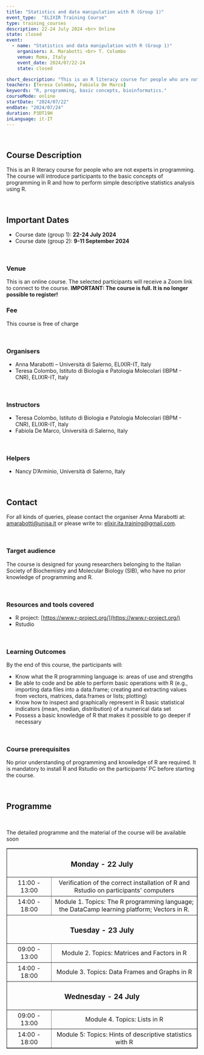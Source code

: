 ```yaml
---
title: "Statistics and data manipulation with R (Group 1)"
event_type:  "ELIXIR Training Course"
type: training_courses
description: 22-24 July 2024 <br> Online
state: closed
event:
  - name: "Statistics and data manipulation with R (Group 1)"
    organisers: A. Marabotti <br> T. Colombo
    venue: Roma, Italy
    event_date: 2024/07/22-24
    state: closed

short_description: "This is an R literacy course for people who are not experts in programming. <br> The course will introduce participants to the basic concepts of programming in R and how to perform simple descriptive statistics analysis using R."
teachers: [Teresa Colombo, Fabiola De Marco]
keywords: "R, programming, basic concepts, bioinformatics."
courseMode: online
startDate: "2024/07/22"
endDate: "2024/07/24"
duration: P3DT19H
inLanguage: it-IT   
---
```


<br>

## Course Description

This is an R literacy course for people who are not experts in programming. The course will introduce participants to the basic concepts of programming in R and how to perform simple descriptive statistics analysis using R. 

<br>

## Important Dates

- Course date (group 1): **22-24 July 2024** <br>
- Course date (group 2): **9-11 September 2024** <br>

<br>

### Venue

This is an online course. The selected participants will receive a Zoom link to connect to the course. **IMPORTANT: The course is full. It is no longer possible to register!**

### Fee

This course is free of charge

<br>

### Organisers
- Anna Marabotti – Università di Salerno, ELIXIR-IT, Italy
- Teresa Colombo, Istituto di Biologia e Patologia Molecolari (IBPM - CNR), ELIXIR-IT, Italy

<br>

### Instructors
- Teresa Colombo, Istituto di Biologia e Patologia Molecolari (IBPM - CNR), ELIXIR-IT, Italy
- Fabiola De Marco, Università di Salerno, Italy

<br>

### Helpers
- Nancy D’Arminio, Università di Salerno, Italy 

<br>

## Contact
For all kinds of queries, please contact the organiser Anna Marabotti at: 
[amarabotti@unisa.it](mailto:amarabotti@unisa.it) or please write to: [elixir.ita.training@gmail.com](mailto:elixir.ita.training@gmail.com).

<br>

### Target audience
The course is designed for young researchers belonging to the Italian Society of Biochemistry and Molecular Biology (SIB), who have no prior knowledge of programming and R.

<br>

### Resources and tools covered 
- R project: [https://www.r-project.org/](https://www.r-project.org/)
- Rstudio

<br>

### Learning Outcomes
By the end of this course, the participants will:
- Know what the R programming language is: areas of use and strengths
- Be able to code and be able to perform basic operations with R (e.g., importing data files into a data.frame; creating and extracting values from vectors, matrices, data.frames or lists; plotting)
- Know how to inspect and graphically represent in R basic statistical indicators (mean, median, distribution) of a numerical data set
- Possess a basic knowledge of R that makes it possible to go deeper if necessary

<br>

### Course prerequisites
No prior understanding of programming and knowledge of R are required. It is mandatory to install R and Rstudio on the participants’ PC before starting the course.

<br>

## Programme

<table border="1" width="700">
  <tr>
    <td colspan="4" align=center><h3> Monday - 22 July</h3></td>
  </tr>
  <tr>
    <td height="50" width="100" align=center> 11:00 - 13:00</td>
    <td height="50" align=center> Verification of the correct installation of R and Rstudio on participants' computers</td>
  </tr>
    <tr>
    <td height="50" width="100" align=center> 14:00 - 18:00</td>
    <td height="50" align=center>Module 1. Topics: The R programming language; the DataCamp learning platform; Vectors in R.</td>
  </tr>
    <tr>
    <td colspan="4" align=center><h3> Tuesday - 23 July</h3></td>
  </tr>
  <tr>
    <td height="50" width="100" align=center> 09:00 - 13:00</td>
    <td height="50" align=center> Module 2. Topics: Matrices and Factors in R</td>
  </tr>
    <tr>
    <td height="50" width="100" align=center> 14:00 - 18:00</td>
    <td height="50" align=center>Module 3. Topics: Data Frames and Graphs in R</td>
  </tr>
    <tr>
    <td colspan="4" align=center><h3> Wednesday - 24 July</h3></td>
  </tr>
  <tr>
    <td height="50" width="100" align=center> 09:00 - 13:00</td>
    <td height="50" align=center> Module 4. Topics: Lists in R</td>
  </tr>
    <tr>
    <td height="50" width="100" align=center> 14:00 - 18:00</td>
    <td height="50" align=center>Module 5: Topics: Hints of descriptive statistics with R</td>
  </tr>

<br>

  The detailed programme and the material of the course will be available soon 